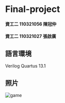 # Final-project
#### 資工二 110321056 陳冠仲 
#### 資工二 110321027 張啟廣
## 語言環境
Verilog
Quartus 13.1
## 照片
  ![game](https://user-images.githubusercontent.com/122383629/211610812-e33b9299-2bb5-463a-83ac-d4cdb30b7008.jpg)
